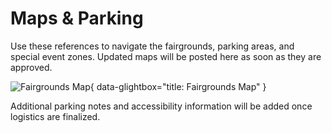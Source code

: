 # Maps & Parking

Use these references to navigate the fairgrounds, parking areas, and special event zones. Updated maps will be posted here as soon as they are approved.

![Fairgrounds Map](assets/fairgrounds-map.webp){ data-glightbox="title: Fairgrounds Map" }

Additional parking notes and accessibility information will be added once logistics are finalized.
